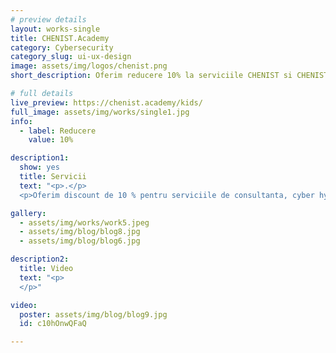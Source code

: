 ```yaml
---
# preview details
layout: works-single
title: CHENIST.Academy 
category: Cybersecurity
category_slug: ui-ux-design
image: assets/img/logos/chenist.png
short_description: Oferim reducere 10% la serviciile CHENIST si CHENIST Academy.

# full details
live_preview: https://chenist.academy/kids/
full_image: assets/img/works/single1.jpg
info:
  - label: Reducere
    value: 10%

description1:
  show: yes
  title: Servicii
  text: "<p>.</p>
  <p>Oferim discount de 10 % pentru serviciile de consultanta, cyber hygiene si control parental, pentru membrii EduBenefits.</p>"

gallery:
  - assets/img/works/work5.jpeg
  - assets/img/blog/blog8.jpg
  - assets/img/blog/blog6.jpg

description2:
  title: Video
  text: "<p>
  </p>"

video:
  poster: assets/img/blog/blog9.jpg
  id: c10hOnwQFaQ

---
```

